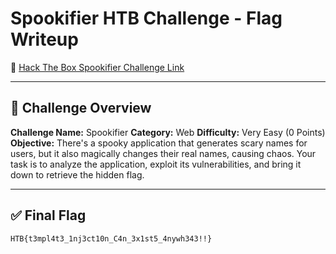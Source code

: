 # Spookifier HTB Challenge - Flag Writeup

🔗 [Hack The Box Spookifier Challenge Link](https://app.hackthebox.com/challenges/Spookifier)

---

## 🎯 Challenge Overview

**Challenge Name:** Spookifier
**Category:** Web
**Difficulty:** Very Easy (0 Points)
**Objective:**
There's a spooky application that generates scary names for users, but it also magically changes their real names, causing chaos.
Your task is to analyze the application, exploit its vulnerabilities, and bring it down to retrieve the hidden flag.

---

## ✅ Final Flag

```
HTB{t3mpl4t3_1nj3ct10n_C4n_3x1st5_4nywh343!!}
```

